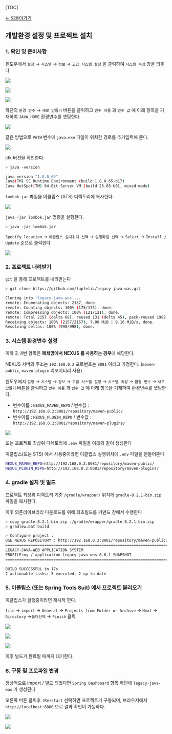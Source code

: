 [TOC]

[← 되돌아가기](../README.md)

## 개발환경 설정 및 프로젝트 설치

### 1. 확인 및 준비사항

윈도우에서 `설정` → `시스템` → `정보` → `고급 시스템 설정` 을 클릭하여 `시스템 속성` 창을 띄운다

![](./02-environment-001.png)

![](./02-environment-002.png)

![](./02-environment-003.png)

하단의 `환경 변수` → `새로 만들기` 버튼을 클릭하고 `변수 이름` 과 `변수 값` 에 아래 항목을 기재하여 `JAVA_HOME` 환경변수를 셋팅한다.

![](./02-environment-012.png)

같은 방법으로 `PATH` 변수에 `java.exe` 파일이 위치한 경로를 추가입력해 준다.

![](./02-environment-013.png)

jdk 버젼을 확인한다.

<!--[-------------------------------------------------------------------------->
```bash
> java -version

java version "1.8.0_65"
Java(TM) SE Runtime Environment (build 1.8.0_65-b17)
Java HotSpot(TM) 64-Bit Server VM (build 25.65-b01, mixed mode)
```
<!--]-------------------------------------------------------------------------->

`lombok.jar` 파일을 이클립스 (STS) 디렉토리에 복사한다.

![](./02-environment-010.png)

`java -jar lombok.jar` 명령을 실행한다.

<!--[-------------------------------------------------------------------------->
```bash
> java -jar lombok.jar
```
<!--]-------------------------------------------------------------------------->

`Specify location` → `이클립스 설치위치 선택` → `실행파일 선택` → `Select` → `Install / Update` 순으로 클릭한다

![](./02-environment-011.png)

### 2. 프로젝트 내려받기

`git` 을 통해 프로젝트를 내려받는다

<!--[-------------------------------------------------------------------------->
```bash
> git clone https://github.com/lupfeliz/legacy-java-was.git

Cloning into 'legacy-java-was'...
remote: Enumerating objects: 2157, done.
remote: Counting objects: 100% (175/175), done.
remote: Compressing objects: 100% (121/121), done.
remote: Total 2157 (delta 68), reused 131 (delta 45), pack-reused 1982 (from 1)
Receiving objects: 100% (2157/2157), 7.00 MiB | 9.16 MiB/s, done.
Resolving deltas: 100% (998/998), done.
```
<!--]-------------------------------------------------------------------------->

### 3. 시스템 환경변수 설정

이하 3, 4번 항목은 **폐쇄망에서 NEXUS 를 사용하는 경우**에 해당한다.

NEXUS 서버의 주소는 `192.168.0.2` 포트번호는 `8081` 이라고 가정한다. (`maven-public`, `maven-plugin` 리포지터리 사용)

윈도우에서 `설정` → `시스템` → `정보` → `고급 시스템 설정` → `시스템 속성` → `환경 변수` → `새로 만들기` 버튼을 클릭하고 `변수 이름` 과 `변수 값` 에 아래 항목을 기재하여 환경변수를 셋팅한다.

- 변수이름 : `NEXUS_MAVEN_REPO` / 변수값 : `http://192.168.0.2:8081/repository/maven-public/`
- 변수이름 : `NEXUS_PLUGIN_REPO` / 변수값 : `http://192.168.0.2:8081/repository/maven-plugins/`

![](./02-environment-004.png)

또는 프로젝트 최상위 디렉토리에 `.env` 파일을 아래와 같이 생성한다

이클립스(또는 STS) 에서 사용중이라면 이클립스 실행위치에 `.env` 파일을 만들어준다

<!--[-------------------------------------------------------------------------->
```bash
NEXUS_MAVEN_REPO=http://192.168.0.2:8081/repository/maven-public/
NEXUS_PLUGIN_REPO=http://192.168.0.2:8081/repository/maven-plugins/
```
<!--]-------------------------------------------------------------------------->

### 4. gradle 설치 및 빌드

프로젝트 최상위 디렉토리 기준 `/gradle/wrapper/` 위치에 `gradle-8.2.1-bin.zip` 파일을 복사한다.

이후 의존라이브러리 다운로드를 위해 최초빌드를 커맨드 창에서 수행한다

<!--[-------------------------------------------------------------------------->
```bash
> copy gradle-8.2.1-bin.zip ./gradle/wrapper/gradle-8.2.1-bin.zip
> gradlew.bat build

> Configure project :
USE NEXUS REPOSITORY : http://192.168.0.2:8081/repository/maven-public/
================================================================================
LEGACY-JAVA-WEB APPLICATION SYSTEM
PROFILE:my / application legacy-java-was 0.0.1-SNAPSHOT
================================================================================

BUILD SUCCESSFUL in 17s
7 actionable tasks: 5 executed, 2 up-to-date
```
<!--]-------------------------------------------------------------------------->

### 5. 이클립스 (또는 Spring Tools Suit) 에서 프로젝트 불러오기

이클립스가 실행중이라면 재시작 한다.

`file` → `import` → `General` → `Projects from Folder or Archive` → `Next` → `Directory` →`폴더선택` → `Finish` 클릭

![](./02-environment-005.png)

![](./02-environment-006.png)

![](./02-environment-007.png)

이후 빌드가 완료될 때까지 대기한다.

### 6. 구동 및 프로파일 변경

정상적으로 import / 빌드 되었다면 `Spring Dashboard` 항목 하단에 `legacy-java-was` 가 생성된다

오른쪽 버튼 클릭후 `(Re)start` 선택하면 프로젝트가 구동되며, 브라우저에서 `http://localhost:8080` 으로 결과 확인이 가능하다.

![](./02-environment-008.png)

![](./02-environment-009.png)
